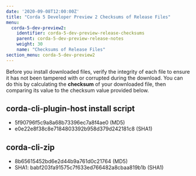 ```yaml
---
date: '2020-09-08T12:00:00Z'
title: "Corda 5 Developer Preview 2 Checksums of Release Files"
menu:
  corda-5-dev-preview2:
    identifier: corda-5-dev-preview-release-checksums
    parent: corda-5-dev-preview-release-notes
    weight: 30
    name: "Checksums of Release Files"
section_menu: corda-5-dev-preview2
---
```


Before you install downloaded files, verify the integrity of each file to ensure it has not been tampered with or corrupted during the download. You can do this by calculating the **checksum** of your downloaded file, then comparing its value to the checksum value provided below.

## corda-cli-plugin-host install script

* 5f90796f5c9a8a68b73396ec7a8f4ae0 (MD5)
* e0e22e8f38c8e7184803392b958d379d242181c8 (SHA1)

## corda-cli-zip

* 8b65615452bd6e2d44b9a761d0c21764 (MD5)
* SHA1: babf203fa91575c7f633ed766482a8cbaa819b1b (SHA1)
